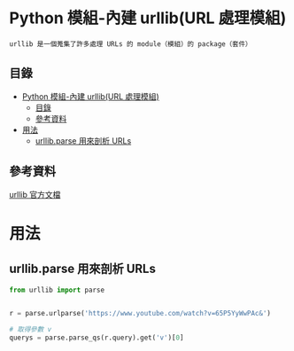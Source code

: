 # Python 模組-內建 urllib(URL 處理模組)

```
urllib 是一個蒐集了許多處理 URLs 的 module（模組）的 package（套件）
```

## 目錄

- [Python 模組-內建 urllib(URL 處理模組)](#python-模組-內建-urlliburl-處理模組)
	- [目錄](#目錄)
	- [參考資料](#參考資料)
- [用法](#用法)
	- [urllib.parse 用來剖析 URLs](#urllibparse-用來剖析-urls)

## 參考資料

[urllib 官方文檔](https://docs.python.org/zh-tw/3/library/urllib.html)

# 用法

## urllib.parse 用來剖析 URLs

```Python
from urllib import parse


r = parse.urlparse('https://www.youtube.com/watch?v=65P5YyWwPAc&')

# 取得參數 v
querys = parse.parse_qs(r.query).get('v')[0]
```
